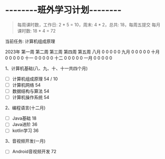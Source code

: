 # --------班外学习计划--------
> 每周课时数，工作日: 2 * 5 = 10，周末: 4 * 2，总共: 18，每周五提交
> 每月课时数: 18 * 4 = 72

当前任务: 计算机组成原理

2023年      第一周   第二周   第三周   第四周   第五周
八月         0       0       0       0      0
九月         0       0       0       0      0
十月         0       0       0       0      0
十一         0       0       0       0      0
十二         0       0       0       0      0
一月         0       0       0       0      0

1、计算机基础(八、九、十、十一共四个月)
- [ ] 计算机组成原理             54 / 10
- [ ] 计算机网络                54
- [ ] 数据结构与算法             54
- [ ] 计算机操作系统             54

2、编程语言(十二月)
- [ ] Java基础                 18
- [ ] Java进阶                 36
- [ ] kotlin学习               36

3、音视频开发(一月)
- [ ] Android音视频开发          72